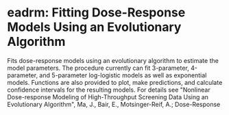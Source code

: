 # eadrm: Fitting Dose-Response Models Using an Evolutionary Algorithm
Fits dose-response models using an evolutionary algorithm to estimate the model parameters. The procedure currently can fit 3-parameter, 4-parameter, and 5-parameter log-logistic models as well as exponential models. Functions are also provided to plot, make predictions, and calculate confidence intervals for the resulting models. For details see "Nonlinear Dose-response Modeling of High-Throughput Screening Data Using an Evolutionary Algorithm", Ma, J., Bair, E., Motsinger-Reif, A.; Dose-Response
